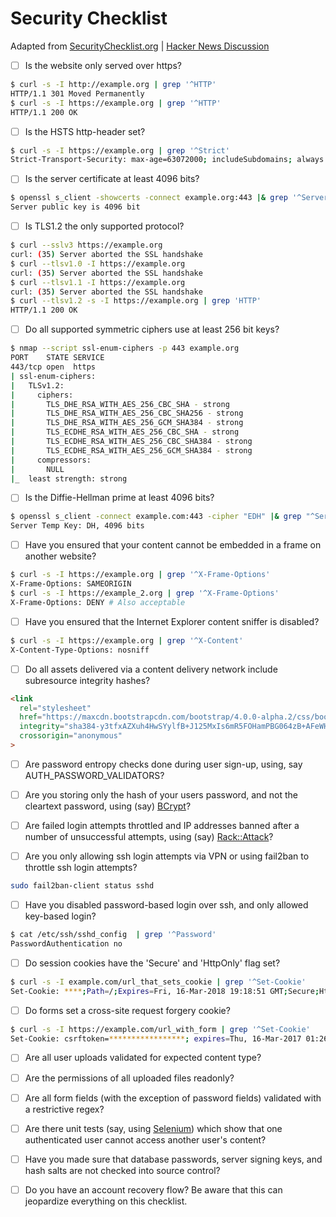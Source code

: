 # Security Checklist

Adapted from [SecurityChecklist.org](https://securitychecklist.org) | [Hacker News Discussion](https://news.ycombinator.com/item?id=11323849)

- [ ] Is the website only served over https?

```sh
$ curl -s -I http://example.org | grep '^HTTP'
HTTP/1.1 301 Moved Permanently
$ curl -s -I https://example.org | grep '^HTTP'
HTTP/1.1 200 OK
```

- [ ] Is the HSTS http-header set?

```sh
$ curl -s -I https://example.org | grep '^Strict'
Strict-Transport-Security: max-age=63072000; includeSubdomains; always
```

- [ ] Is the server certificate at least 4096 bits?

```sh
$ openssl s_client -showcerts -connect example.org:443 |& grep '^Server public key'
Server public key is 4096 bit
```

- [ ] Is TLS1.2 the only supported protocol?

```sh
$ curl --sslv3 https://example.org
curl: (35) Server aborted the SSL handshake
$ curl --tlsv1.0 -I https://example.org
curl: (35) Server aborted the SSL handshake
$ curl --tlsv1.1 -I https://example.org
curl: (35) Server aborted the SSL handshake
$ curl --tlsv1.2 -s -I https://example.org | grep 'HTTP'
HTTP/1.1 200 OK
```

- [ ] Do all supported symmetric ciphers use at least 256 bit keys?

```sh
$ nmap --script ssl-enum-ciphers -p 443 example.org
PORT    STATE SERVICE
443/tcp open  https
| ssl-enum-ciphers:
|   TLSv1.2:
|     ciphers:
|       TLS_DHE_RSA_WITH_AES_256_CBC_SHA - strong
|       TLS_DHE_RSA_WITH_AES_256_CBC_SHA256 - strong
|       TLS_DHE_RSA_WITH_AES_256_GCM_SHA384 - strong
|       TLS_ECDHE_RSA_WITH_AES_256_CBC_SHA - strong
|       TLS_ECDHE_RSA_WITH_AES_256_CBC_SHA384 - strong
|       TLS_ECDHE_RSA_WITH_AES_256_GCM_SHA384 - strong
|     compressors:
|       NULL
|_  least strength: strong              
```

- [ ] Is the Diffie-Hellman prime at least 4096 bits?

```sh
$ openssl s_client -connect example.com:443 -cipher "EDH" |& grep "^Server Temp Key"
Server Temp Key: DH, 4096 bits
```

- [ ] Have you ensured that your content cannot be embedded in a frame on another website?

```sh
$ curl -s -I https://example.org | grep '^X-Frame-Options'
X-Frame-Options: SAMEORIGIN
$ curl -s -I https://example_2.org | grep '^X-Frame-Options'
X-Frame-Options: DENY # Also acceptable
```

- [ ] Have you ensured that the Internet Explorer content sniffer is disabled?

```sh
$ curl -s -I https://example.org | grep '^X-Content'
X-Content-Type-Options: nosniff
```

- [ ] Do all assets delivered via a content delivery network include subresource integrity hashes?

```html
<link
  rel="stylesheet"
  href="https://maxcdn.bootstrapcdn.com/bootstrap/4.0.0-alpha.2/css/bootstrap.min.css"
  integrity="sha384-y3tfxAZXuh4HwSYylfB+J125MxIs6mR5FOHamPBG064zB+AFeWH94NdvaCBm8qnd"
  crossorigin="anonymous"
>
```

- [ ] Are password entropy checks done during user sign-up, using, say AUTH_PASSWORD_VALIDATORS?

- [ ] Are you storing only the hash of your users password, and not the cleartext password, using (say) [BCrypt](https://codahale.com/how-to-safely-store-a-password/)?

- [ ] Are failed login attempts throttled and IP addresses banned after a number of unsuccessful attempts, using (say) [Rack::Attack](https://github.com/kickstarter/rack-attack)?

- [ ] Are you only allowing ssh login attempts via VPN or using fail2ban to throttle ssh login attempts?

```sh
sudo fail2ban-client status sshd
```

- [ ] Have you disabled password-based login over ssh, and only allowed key-based login?

```sh
$ cat /etc/ssh/sshd_config  | grep '^Password'
PasswordAuthentication no
```

- [ ] Do session cookies have the 'Secure' and 'HttpOnly' flag set?

```sh
$ curl -s -I example.com/url_that_sets_cookie | grep '^Set-Cookie'
Set-Cookie: ****;Path=/;Expires=Fri, 16-Mar-2018 19:18:51 GMT;Secure;HttpOnly;Priority=HIGH
```

- [ ] Do forms set a cross-site request forgery cookie?

```sh
$ curl -s -I https://example.com/url_with_form | grep '^Set-Cookie'
Set-Cookie: csrftoken=*****************; expires=Thu, 16-Mar-2017 01:26:03 GMT;Secure;HttpOnly; Max-Age=31449600; Path=/
```

- [ ] Are all user uploads validated for expected content type?

- [ ] Are the permissions of all uploaded files readonly?

- [ ] Are all form fields (with the exception of password fields) validated with a restrictive regex?

- [ ] Are there unit tests (say, using [Selenium](http://www.seleniumhq.org)) which show that one authenticated user cannot access another user's content?

- [ ] Have you made sure that database passwords, server signing keys, and hash salts are not checked into source control?

- [ ] Do you have an account recovery flow? Be aware that this can jeopardize everything on this checklist.
